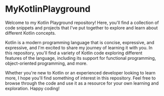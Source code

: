 # MyKotlinPlayground
Welcome to my Kotlin Playground repository! Here, you'll find a collection of code snippets and projects that I've put together to explore and learn about different Kotlin concepts.

Kotlin is a modern programming language that is concise, expressive, and expressive, and I'm excited to share my journey of learning it with you. In this repository, you'll find a variety of Kotlin code exploring different features of the language, including its support for functional programming, object-oriented programming, and more.

Whether you're new to Kotlin or an experienced developer looking to learn more, I hope you'll find something of interest in this repository. Feel free to browse through the code and use it as a resource for your own learning and exploration. Happy coding!
